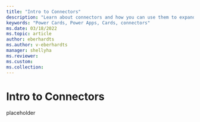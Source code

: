 ```yaml
---
title: "Intro to Connectors"
description: "Learn about connectors and how you can use them to expand the capabilities of your cards"
keywords: "Power Cards, Power Apps, Cards, connectors"
ms.date: 03/18/2022
ms.topic: article
author: eberhardts
ms.author: v-eberhardts
manager: shellyha
ms.reviewer: 
ms.custom: 
ms.collection: 
---
```


# Intro to Connectors

placeholder
